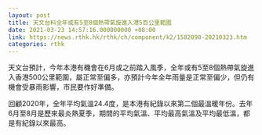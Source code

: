```yaml
---
layout: post
title: 天文台料全年或有5至8個熱帶氣旋進入港5百公里範圍
date: 2021-03-23 14:57:16.000000000 +08:00
link: https://news.rthk.hk/rthk/ch/component/k2/1582090-20210323.htm
categories: rthk
---
```


天文台預計，今年本港有機會在6月或之前踏入風季，全年或有5至8個熱帶氣旋進入香港500公里範圍，屬正常至偏多，亦預計今年全年雨量是正常至偏少，但仍有機會受暴雨影響，市民要作好準備。 

回顧2020年，全年平均氣溫24.4度，是本港有紀錄以來第二個最溫暖年份。去年6月至8月是歷來最炎熱夏季，期間的平均氣溫、平均最高氣溫及平均最低溫，都是有紀錄以來最高。

